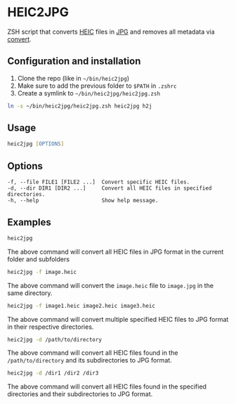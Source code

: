 # HEIC2JPG
ZSH script that converts [HEIC](https://www.iso.org/standard/83650.html) files in [JPG](https://jpeg.org/jpeg/) and removes all metadata via [convert](https://imagemagick.org/script/convert.php).

## Configuration and installation
1. Clone the repo (like in `~/bin/heic2jpg`)
2. Make sure to add the previous folder to `$PATH` in `.zshrc`
3. Create a symlink to `~/bin/heic2jpg/heic2jpg.zsh`

```zsh
ln -s ~/bin/heic2jpg/heic2jpg.zsh heic2jpg h2j
```

## Usage

```zsh
heic2jpg [OPTIONS]
```

## Options

```
-f, --file FILE1 [FILE2 ...]  Convert specific HEIC files.
-d, --dir DIR1 [DIR2 ...]     Convert all HEIC files in specified directories.
-h, --help                    Show help message.
```

## Examples

```zsh
heic2jpg
```

The above command will convert all HEIC files in JPG format in the current folder and subfolders

```zsh
heic2jpg -f image.heic
```

The above command will convert the `image.heic` file to `image.jpg` in the same directory.

```zsh
heic2jpg -f image1.heic image2.heic image3.heic
```

The above command will convert multiple specified HEIC files to JPG format in their respective directories.

```zsh
heic2jpg -d /path/to/directory
```

The above command will convert all HEIC files found in the `/path/to/directory` and its subdirectories to JPG format.

```zsh
heic2jpg -d /dir1 /dir2 /dir3
```

The above command will convert all HEIC files found in the specified directories and their subdirectories to JPG format.
